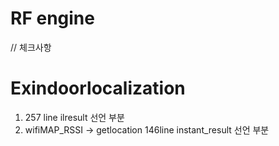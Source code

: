 # RF engine

// 체크사항
# Exindoorlocalization  
1. 257 line ilresult 선언 부분
2. wifiMAP_RSSI -> getlocation 146line instant_result 선언 부분
